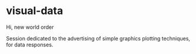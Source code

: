 # visual-data 

Hi, new world order

Session dedicated to the advertising of simple graphics plotting techniques, for data responses. 
